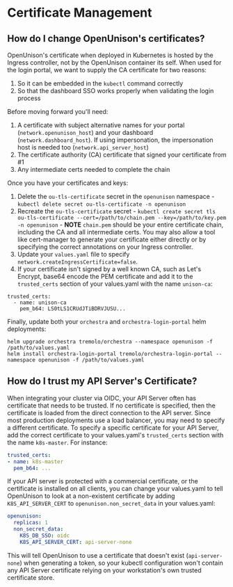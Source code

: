 # Certificate Management

## How do I change OpenUnison's certificates?

OpenUnison's certificate when deployed in Kubernetes is hosted by the Ingress controller, not by the OpenUnison container its self.  When used for the login portal, we want to supply the CA certificate for two reasons:

1. So it can be embedded in the `kubectl` command correctly
2. So that the dashboard SSO works properly when validating the login process

Before moving forward you'll need:

1. A certificate with subject alternative names for your portal (`network.openunison_host`) and your dashboard (`network.dashboard_host`).  If using impersonation, the impersonation host is needed too (`network.api_server_host`)
2. The certificate authority (CA) certificate that signed your certificate from #1
3. Any intermediate certs needed to complete the chain

Once you have your certificates and keys:

1. Delete the `ou-tls-certificate` secret in the `openunison` namespace - `kubectl delete secret ou-tls-certificate -n openunison`
2. Recreate the `ou-tls-certificate` secret - `kubectl create secret tls ou-tls-certificate --cert=/path/to/chain.pem --key=/path/to/key.pem -n openunison` - **NOTE** `chain.pem` should be your entire certificate chain, including the CA and all intermediate certs.  You may also allow a tool like cert-manager to generate your certificate either directly or by specifying the correct annotations on your Ingress controller.
3. Update your `values.yaml` file to specify `network.createIngressCertificate=false`.
4. If your certificate isn't signed by a well known CA, such as Let's Encrypt, base64 encode the PEM certificate and add it to 
the `trusted_certs` section of your values.yaml with the name `unison-ca`:


```
trusted_certs:
  - name: unison-ca
    pem_b64: LS0tLS1CRUdJTiBDRVJUSU...
```

Finally, update both your `orchestra` and `orchestra-login-portal` helm deployments:

```
helm upgrade orchestra tremolo/orchestra --namespace openunison -f /path/to/values.yaml
helm install orchestra-login-portal tremolo/orchestra-login-portal --namespace openunison -f /path/to/values.yaml
```

## How do I trust my API Server's Certificate? 

When integrating your cluster via OIDC, your API Server often has certificate that needs to be trusted.  If no certificate is specified, then the certificate is loaded from the direct connection to the API server.  Since most production deployments use a load balancer, you may need to specify a different certificate.  To specify a specific certificate for your API Server, add the correct certificate to your values.yaml's `trusted_certs` section with the name `k8s-master`.  For instance:

```yaml
trusted_certs:
- name: k8s-master
  pem_b64: ...
```

If your API server is protected with a commercial certificate, or the certificate is installed on all clients, you can change your values.yaml to tell OpenUnison to look at a non-existent certificate by adding `K8S_API_SERVER_CERT` to `openunison.non_secret_data` in your values.yaml:

```yaml
openunison:
  replicas: 1
  non_secret_data:
    K8S_DB_SSO: oidc
    K8S_API_SERVER_CERT: api-server-none
```

This will tell OpenUnison to use a certificate that doesn't exist (`api-server-none`) when generating a token, so your kubectl configuration won't contain any API Server certificate relying on your workstation's own trusted certificate store.